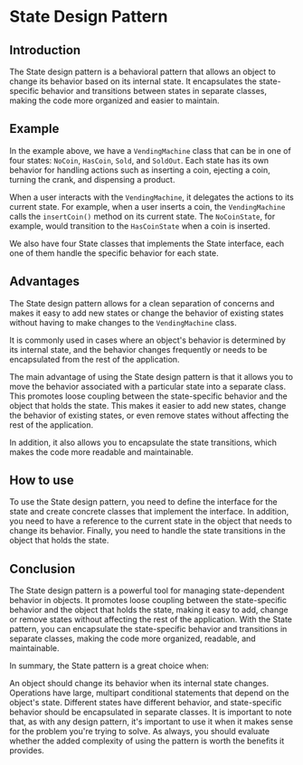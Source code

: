 # **State Design Pattern**
## **Introduction**
The State design pattern is a behavioral pattern that allows an object to change its behavior based on its internal state. It encapsulates the state-specific behavior and transitions between states in separate classes, making the code more organized and easier to maintain.

## **Example**
In the example above, we have a `VendingMachine` class that can be in one of four states: `NoCoin`, `HasCoin`, `Sold`, and `SoldOut`. Each state has its own behavior for handling actions such as inserting a coin, ejecting a coin, turning the crank, and dispensing a product.

When a user interacts with the `VendingMachine`, it delegates the actions to its current state. For example, when a user inserts a coin, the `VendingMachine` calls the `insertCoin()` method on its current state. The `NoCoinState`, for example, would transition to the `HasCoinState` when a coin is inserted.

We also have four State classes that implements the State interface, each one of them handle the specific behavior for each state.

## **Advantages**
The State design pattern allows for a clean separation of concerns and makes it easy to add new states or change the behavior of existing states without having to make changes to the `VendingMachine` class.

It is commonly used in cases where an object's behavior is determined by its internal state, and the behavior changes frequently or needs to be encapsulated from the rest of the application.

The main advantage of using the State design pattern is that it allows you to move the behavior associated with a particular state into a separate class. This promotes loose coupling between the state-specific behavior and the object that holds the state. This makes it easier to add new states, change the behavior of existing states, or even remove states without affecting the rest of the application.

In addition, it also allows you to encapsulate the state transitions, which makes the code more readable and maintainable.

## **How to use**
To use the State design pattern, you need to define the interface for the state and create concrete classes that implement the interface. In addition, you need to have a reference to the current state in the object that needs to change its behavior. Finally, you need to handle the state transitions in the object that holds the state.

## **Conclusion**
The State design pattern is a powerful tool for managing state-dependent behavior in objects. It promotes loose coupling between the state-specific behavior and the object that holds the state, making it easy to add, change or remove states without affecting the rest of the application. With the State pattern, you can encapsulate the state-specific behavior and transitions in separate classes, making the code more organized, readable, and maintainable.

In summary, the State pattern is a great choice when:

An object should change its behavior when its internal state changes.
Operations have large, multipart conditional statements that depend on the object's state.
Different states have different behavior, and state-specific behavior should be encapsulated in separate classes.
It is important to note that, as with any design pattern, it's important to use it when it makes sense for the problem you're trying to solve. As always, you should evaluate whether the added complexity of using the pattern is worth the benefits it provides.